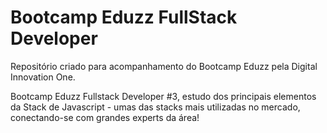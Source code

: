 # Bootcamp Eduzz FullStack Developer

Repositório criado para acompanhamento do Bootcamp Eduzz pela Digital Innovation One.

Bootcamp Eduzz Fullstack Developer #3, estudo dos principais elementos da Stack de Javascript - umas das stacks mais utilizadas no mercado, conectando-se com grandes experts da área!